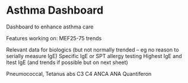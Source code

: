 # Asthma Dashboard
 Dashboard to enhance asthma care

Features working on:
MEF25-75 trends
 

Relevant data for biologics (but not normally trended – eg no reason to serially measure IgE)
Specific IgE or SPT allergy testing
Highest IgE and ltest IgE (and trends if possible but on next sheet)

Pneumococcal, Tetanus abs
C3 C4
ANCA ANA
Quantiferon

